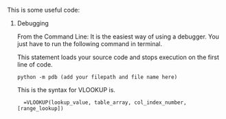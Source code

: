 This is some useful code:

1. Debugging
   

   From the Command Line: It is the easiest way of using a debugger. You just have to run the following command in terminal.

   This statement loads your source code and stops execution on the first line of code.

       python -m pdb (add your filepath and file name here)

   This is the syntax for VLOOKUP is.

         =VLOOKUP(lookup_value, table_array, col_index_number,[range_lookup])
